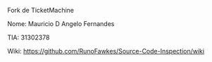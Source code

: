 Fork de TicketMachine

Nome: Mauricio D Angelo Fernandes

TIA: 31302378

Wiki: https://github.com/RunoFawkes/Source-Code-Inspection/wiki 
